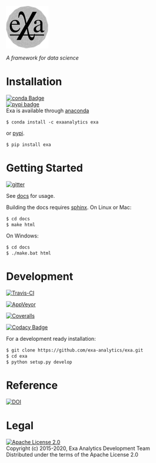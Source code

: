 [![exa logo](docs/source/static/logo.png)](https://exa-analytics.github.io) 

*A framework for data science*


# Installation
[![conda Badge](https://anaconda.org/exaanalytics/exa/badges/installer/conda.svg)](https://conda.anaconda.org/exaanalytics)  
[![pypi badge](https://badge.fury.io/py/exa.svg)](https://badge.fury.io/py/exa)  
Exa is available through [anaconda](https://www.continuum.io/downloads)

    $ conda install -c exaanalytics exa

or [pypi](https://pypi.python.org/pypi).

    $ pip install exa


# Getting Started
[![gitter](https://badges.gitter.im/exa-analytics/exa.svg)](https://gitter.im/exa-analytics/exa)  

See [docs](https://exa-analytics.github.io/exatomic/) for usage. 

Building the docs requires [sphinx](http://www.sphinx-doc.org/en/stable). On Linux or Mac:

    $ cd docs
    $ make html

On Windows:

    $ cd docs
    $ ./make.bat html


# Development
[![Travis-CI](https://travis-ci.org/exa-analytics/exa.svg?branch=master)](https://travis-ci.org/exa-analytics/exa)

[![AppVeyor](https://ci.appveyor.com/api/projects/status/610bj35v7f5hu8n0/branch/master?svg=true)](https://ci.appveyor.com/project/avmarchenko/exa-qonos)

[![Coveralls](https://coveralls.io/repos/github/exa-analytics/exa/badge.svg)](https://coveralls.io/github/exa-analytics/exa)

[![Codacy Badge](https://api.codacy.com/project/badge/Grade/d7f1c1b3e8f14153b67d54f7f7ccdd05)](https://www.codacy.com/app/exa-analytics/exa-org?utm_source=github.com&amp;utm_medium=referral&amp;utm_content=exa-analytics/exa&amp;utm_campaign=Badge_Grade)

For a development ready installation:

    $ git clone https://github.com/exa-analytics/exa.git
    $ cd exa
    $ python setup.py develop


# Reference
[![DOI](https://zenodo.org/badge/23807/exa-analytics/exa.svg)](https://zenodo.org/badge/latestdoi/23807/exa-analytics/exa)  


# Legal
[![Apache License 2.0](http://img.shields.io/:license-apache-blue.svg?style=flat-square)](http://www.apache.org/licenses/LICENSE-2.0)  
Copyright (c) 2015-2020, Exa Analytics Development Team  
Distributed under the terms of the Apache License 2.0  
